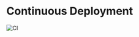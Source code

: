 # Continuous Deployment

![CI](https://github.com/gosp1nord/Continuous_Deployment/actions/workflows/web.yml/badge.svg)
